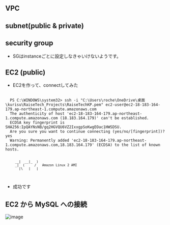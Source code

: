 ## VPC

## subnet(public & private)

## security group
 - SGはinstanceごとに設定しなきゃいけないようです。

## EC2 (public)
- EC2を作って、connectしてみた
<code>
  PS C:\WINDOWS\system32> ssh -i "C:\Users\roche\OneDrive\桌面\kurisu\RaiseTech_Projects\RaiseTechKP.pem" ec2-user@ec2-18-183-164-179.ap-northeast-1.compute.amazonaws.com
  The authenticity of host 'ec2-18-183-164-179.ap-northeast-1.compute.amazonaws.com (18.183.164.179)' can't be established.
  ECDSA key fingerprint is SHA256:IpQAYNsNB/gq2HGVQU6VZ2IxxgpSoKwgEOac1HWSDSU.
  Are you sure you want to continue connecting (yes/no/[fingerprint])? yes
  Warning: Permanently added 'ec2-18-183-164-179.ap-northeast-1.compute.amazonaws.com,18.183.164.179' (ECDSA) to the list of known hosts.

         __|  __|_  )
         _|  (     /   Amazon Linux 2 AMI
        ___|\___|___|

</code>

- 成功です

## EC2 から MySQL への接続
![image](https://user-images.githubusercontent.com/103508472/182993086-7ca42b62-1595-4c8f-9338-4ed821be235b.png)
